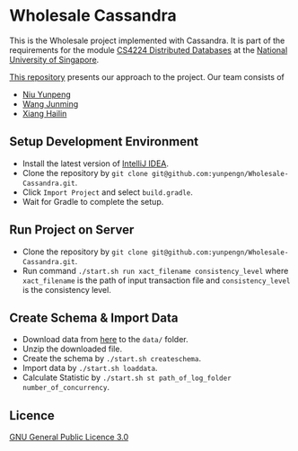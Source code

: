 # Wholesale Cassandra

This is the Wholesale project implemented with Cassandra. It is part of the requirements for the module [CS4224 Distributed Databases](https://nusmods.com/modules/CS4224/distributed-databases) at the [National University of Singapore](http://www.nus.edu.sg).

[This repository](https://github.com/yunpengn/Wholesale-Cassandra) presents our approach to the project. Our team consists of

- [Niu Yunpeng](https://github.com/yunpengn)
- [Wang Junming](https://github.com/junming403)
- [Xiang Hailin](https://github.com/Hailinx)

## Setup Development Environment

- Install the latest version of [IntelliJ IDEA](https://www.jetbrains.com/idea/).
- Clone the repository by `git clone git@github.com:yunpengn/Wholesale-Cassandra.git`.
- Click `Import Project` and select `build.gradle`.
- Wait for Gradle to complete the setup.

## Run Project on Server

- Clone the repository by `git clone git@github.com:yunpengn/Wholesale-Cassandra.git`.
- Run command `./start.sh run xact_filename consistency_level` where `xact_filename` is the path of input transaction file and `consistency_level` is the consistency level.

## Create Schema & Import Data

- Download data from [here](https://www.comp.nus.edu.sg/~cs4224/project-files.zip) to the `data/` folder.
- Unzip the downloaded file.
- Create the schema by `./start.sh createschema`.
- Import data by `./start.sh loaddata`.
- Calculate Statistic by `./start.sh st path_of_log_folder number_of_concurrency`.

## Licence

[GNU General Public Licence 3.0](LICENSE)
